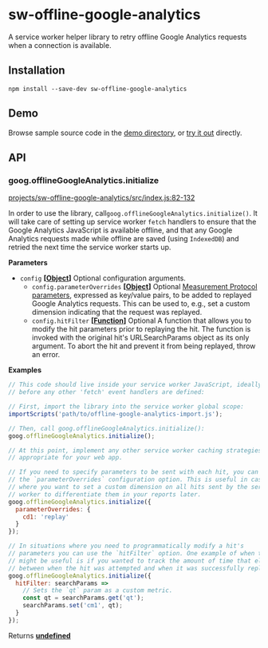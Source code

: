 # sw-offline-google-analytics

A service worker helper library to retry offline Google Analytics requests when a connection is available.

## Installation

`npm install --save-dev sw-offline-google-analytics`

## Demo

Browse sample source code in the [demo directory](https://github.com/GoogleChrome/sw-helpers/tree/master/projects/sw-offline-google-analytics/demo), or
[try it out](https://googlechrome.github.io/sw-helpers/sw-offline-google-analytics/demo/) directly.

## API

### goog.offlineGoogleAnalytics.initialize

[projects/sw-offline-google-analytics/src/index.js:82-132](https://github.com/GoogleChrome/sw-helpers/blob/6618776516d4738d9626f115ff44d643ede71903/projects/sw-offline-google-analytics/src/index.js#L82-L132 "Source code on GitHub")

In order to use the library, call`goog.offlineGoogleAnalytics.initialize()`.
It will take care of setting up service worker `fetch` handlers to ensure
that the Google Analytics JavaScript is available offline, and that any
Google Analytics requests made while offline are saved (using `IndexedDB`)
and retried the next time the service worker starts up.

**Parameters**

-   `config` **\[[Object](https://developer.mozilla.org/en-US/docs/Web/JavaScript/Reference/Global_Objects/Object)]** Optional configuration arguments.
    -   `config.parameterOverrides` **\[[Object](https://developer.mozilla.org/en-US/docs/Web/JavaScript/Reference/Global_Objects/Object)]** Optional
                           [Measurement Protocol parameters](https://developers.google.com/analytics/devguides/collection/protocol/v1/parameters),
                           expressed as key/value pairs, to be added to replayed
                           Google Analytics requests. This can be used to, e.g., set
                           a custom dimension indicating that the request was
                           replayed.
    -   `config.hitFilter` **\[[Function](https://developer.mozilla.org/en-US/docs/Web/JavaScript/Reference/Statements/function)]** Optional
                           A function that allows you to modify the hit parameters
                           prior to replaying the hit. The function is invoked with
                           the original hit's URLSearchParams object as its only
                           argument. To abort the hit and prevent it from being
                           replayed, throw an error.

**Examples**

```javascript
// This code should live inside your service worker JavaScript, ideally
// before any other 'fetch' event handlers are defined:

// First, import the library into the service worker global scope:
importScripts('path/to/offline-google-analytics-import.js');

// Then, call goog.offlineGoogleAnalytics.initialize():
goog.offlineGoogleAnalytics.initialize();

// At this point, implement any other service worker caching strategies
// appropriate for your web app.
```

```javascript
// If you need to specify parameters to be sent with each hit, you can use
// the `parameterOverrides` configuration option. This is useful in cases
// where you want to set a custom dimension on all hits sent by the service
// worker to differentiate them in your reports later.
goog.offlineGoogleAnalytics.initialize({
  parameterOverrides: {
    cd1: 'replay'
  }
});
```

```javascript
// In situations where you need to programmatically modify a hit's
// parameters you can use the `hitFilter` option. One example of when this
// might be useful is if you wanted to track the amount of time that elapsed
// between when the hit was attempted and when it was successfully replayed.
goog.offlineGoogleAnalytics.initialize({
  hitFilter: searchParams =>
    // Sets the `qt` param as a custom metric.
    const qt = searchParams.get('qt');
    searchParams.set('cm1', qt);
  }
});
```

Returns **[undefined](https://developer.mozilla.org/en-US/docs/Web/JavaScript/Reference/Global_Objects/undefined)** 
